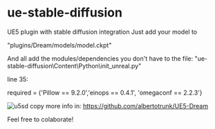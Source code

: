 # ue-stable-diffusion
UE5 plugin with stable diffusion integration
Just add your model to

"plugins/Dream/models/model.ckpt"

And all add the modules/dependencies you don't have to the file:
"ue-stable-diffusion\Content\Python\init_unreal.py"

line 35:

required = {'Pillow == 9.2.0','einops == 0.4.1', 'omegaconf == 2.2.3'}



![u5sd copy](https://user-images.githubusercontent.com/8300565/197598541-de332abd-9755-45e3-b5da-2fd4a647144e.jpg)
more info in:
https://github.com/albertotrunk/UE5-Dream

Feel free to colaborate!
